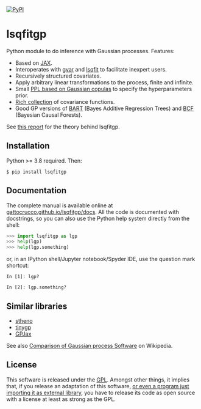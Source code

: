 [![PyPI](https://img.shields.io/pypi/v/lsqfitgp)](https://pypi.org/project/lsqfitgp/)

# lsqfitgp

Python module to do inference with Gaussian processes. Features:

  * Based on [JAX](https://github.com/google/jax).
  * Interoperates with [gvar](https://github.com/gplepage/gvar) and
    [lsqfit](https://github.com/gplepage/lsqfit) to facilitate inexpert users.
  * Recursively structured covariates.
  * Apply arbitrary linear transformations to the process, finite and
    infinite.
  * Small [PPL based on Gaussian
    copulas](https://gattocrucco.github.io/lsqfitgp/docs/copula.html) to specify
    the hyperparameters prior.
  * [Rich
    collection](https://gattocrucco.github.io/lsqfitgp/docs/kernelsref.html) of
    covariance functions.
  * Good GP versions of
    [BART](https://gattocrucco.github.io/lsqfitgp/docs/bayestree.html#lsqfitgp.bayestree.bart)
    (Bayes Additive Regression Trees) and
    [BCF](https://gattocrucco.github.io/lsqfitgp/docs/bayestree.html#lsqfitgp.bayestree.bcf)
    (Bayesian Causal Forests).
  
See [this report](https://www.giacomopetrillo.com/scuola/gppdf.pdf) for the
theory behind lsqfitgp.

## Installation

Python >= 3.8 required. Then:

```
$ pip install lsqfitgp
```

## Documentation

The complete manual is available online at
[gattocrucco.github.io/lsqfitgp/docs](https://gattocrucco.github.io/lsqfitgp/docs).
All the code is documented with docstrings, so you can also use the Python help
system directly from the shell:

```python
>>> import lsqfitgp as lgp
>>> help(lgp)
>>> help(lgp.something)
```

or, in an IPython shell/Jupyter notebook/Spyder IDE, use the question mark
shortcut:

```
In [1]: lgp?

In [2]: lgp.something?
```

## Similar libraries

  * [stheno](https://github.com/wesselb/stheno)
  * [tinygp](https://github.com/dfm/tinygp)
  * [GPJax](https://github.com/JaxGaussianProcesses/GPJax)

See also [Comparison of Gaussian process Software](https://en.wikipedia.org/wiki/Comparison_of_Gaussian_process_software)
on Wikipedia.

## License

This software is released under the [GPL](https://www.gnu.org/licenses/).
Amongst other things, it implies that, if you release an adaptation of this
software, [or even a program just importing it as external
library](https://www.gnu.org/licenses/gpl-faq.html.en#IfLibraryIsGPL), you
have to release its code as open source with a license at least as strong as
the GPL.

